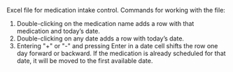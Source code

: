 Excel file for medication intake control.
Commands for working with the file:

1. Double-clicking on the medication name adds a row with that medication and today’s date.
2. Double-clicking on any date adds a row with today’s date.
3. Entering "+" or "-" and pressing Enter in a date cell shifts the row one day forward or backward. If the medication is already scheduled for that date, it will be moved to the first available date.
